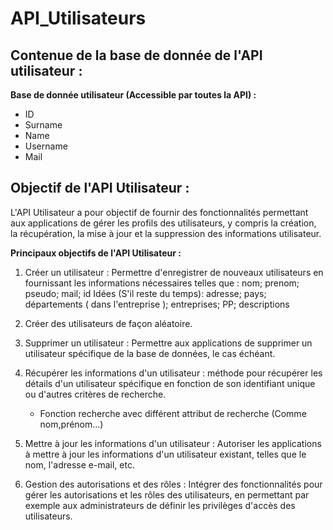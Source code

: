 # API_Utilisateurs

## Contenue de la base de donnée de l'API utilisateur : 

**Base de donnée utilisateur (Accessible par toutes la API) :**
 - ID
 - Surname
 - Name
 - Username
 - Mail

## Objectif de l'API Utilisateur :

L'API Utilisateur a pour objectif de fournir des fonctionnalités permettant aux applications de gérer les profils des utilisateurs, y compris la création, la récupération, la mise à jour et la suppression des informations utilisateur.

**Principaux objectifs de l'API Utilisateur :**

1. Créer un utilisateur : Permettre d'enregistrer de nouveaux utilisateurs en fournissant les informations nécessaires telles que :
      nom; prenom; pseudo; mail; id
   Idées (S'il reste du temps):
      adresse; pays; départements ( dans l'entreprise ); entreprises; PP; descriptions
   
3. Créer des utilisateurs de façon aléatoire.

4. Supprimer un utilisateur : Permettre aux applications de supprimer un utilisateur spécifique de la base de données, le cas échéant.
   
5. Récupérer les informations d'un utilisateur : méthode pour récupérer les détails d'un utilisateur spécifique en fonction de son identifiant unique ou d'autres critères de recherche.
      - Fonction recherche avec différent attribut de recherche (Comme nom,prénom...)

7. Mettre à jour les informations d'un utilisateur : Autoriser les applications à mettre à jour les informations d'un utilisateur existant, telles que le nom, l'adresse e-mail, etc.

8. Gestion des autorisations et des rôles : Intégrer des fonctionnalités pour gérer les autorisations et les rôles des utilisateurs, en permettant par exemple aux administrateurs de définir les privilèges d'accès des utilisateurs.
